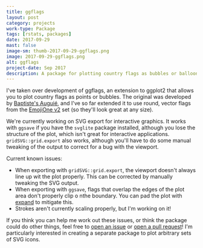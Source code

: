 ```yaml
---
title: ggflags
layout: post
category: projects
work-type: Package
tags: [rstats, packages]
date: 2017-09-29
mast: false
image-sm: thumb-2017-09-29-ggflags.png
image: 2017-09-29-ggflags.png
alt: ggflags
project-date: Sep 2017
description: A package for plotting country flags as bubbles or balloons in ggplot.
---
```

I've taken over development of ggflags, an extension to ggplot2 that allows you to plot country flags as points or bubbles. The original was developed by  [Baptiste's Auguié](https://github.com/baptiste/ggflags), and I've so far extended it to use round, vector flags from the [EmojiOne v2](https://www.emojione.com/) set (so they'll look great at any size).

We're currently working on SVG export for interactive graphics. It works with `ggsave` if you have the `svglite` package installed, although you lose the structure of the plot, which isn't great for interactive applications. `gridSVG::grid.export` also works, although you'll have to do some manual tweaking of the output to correct for a bug with the viewport.

Current known issues:

- When exporting with `gridSVG::grid.export`, the viewport doesn't always line up wit the plot properly. This can be corrected by manually tweaking the SVG output.
- When exporting with `ggsave`, flags that overlap the edges of the plot area don't properly clip o nthe boundary. You can pad the plot with [expand](http://ggplot2.tidyverse.org/reference/scale_continuous.html) to mitigate this.
- Strokes aren't currently scaling properly, but I'm working on it!

If you think you can help me work out these issues, or think the package could do other things, feel free to [open an issue](https://github.com/rensa/ggflags/issues) or [open a pull request](https://github.com/rensa/ggflags/pulls)! I'm particularly interested in creating a separate package to plot arbitrary sets of SVG icons.
